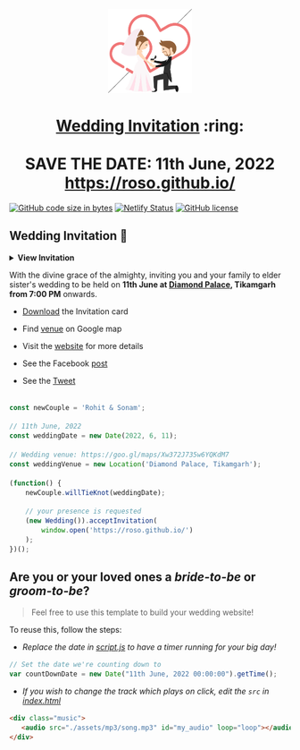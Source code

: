 
<p align="center"><a href="https://roso.github.io/"><img src="./assets/wedding.gif" width="150px" height="150px"/></a></p>
<h1 align="center"><a href="https://roso.github.io/">Wedding Invitation</a> :ring: <br> <br> SAVE THE DATE: 11th June, 2022 <br> <a href="https://roso.github.io/">https://roso.github.io/</a></h1>

[![GitHub code size in bytes](https://img.shields.io/github/languages/code-size/vinitshahdeo/Wedding-Invitation?logo=github)](https://roso.github.io/) [![Netlify Status](https://api.netlify.com/api/v1/badges/e945f101-f434-45e6-8c33-df855c6b2082/deploy-status)](https://app.netlify.com/sites/sonali/deploys) [![GitHub license](https://img.shields.io/github/license/vinitshahdeo/Wedding-Invitation?logo=github)](https://github.com/vinitshahdeo/Wedding-Invitation)

## Wedding Invitation :ring:

<details>
  <summary><strong>View Invitation</strong></summary>
  <a href="https://roso.github.io/"><img src="./assets/img/sonali.jpeg" /></a>
</details>

With the divine grace of the almighty,
inviting you and your family to elder sister's wedding to be held on **11th June at [Diamond Palace](https://goo.gl/maps/Xw372J735w6YQKdM7), Tikamgarh from 7:00 PM** onwards.

- [Download](https://github.com/vinitshahdeo/vinitshahdeo/raw/master/docs/Sonali%20%26%20Gagan.pdf) the Invitation card

- Find [venue](https://goo.gl/maps/Xw372J735w6YQKdM7) on Google map

- Visit the [website](https://roso.github.io/) for more details

- See the Facebook [post](https://www.facebook.com/vinit.shahdeo/posts/3521599654622390)

- See the [Tweet](https://twitter.com/Vinit_Shahdeo/status/1328570280705482752)

```js

const newCouple = 'Rohit & Sonam';

// 11th June, 2022
const weddingDate = new Date(2022, 6, 11);

// Wedding venue: https://goo.gl/maps/Xw372J735w6YQKdM7
const weddingVenue = new Location('Diamond Palace, Tikamgarh');

(function() {
    newCouple.willTieKnot(weddingDate);

    // your presence is requested
    (new Wedding()).acceptInvitation(
        window.open('https://roso.github.io/')
    );
})();


```

## Are you or your loved ones a *bride-to-be* or *groom-to-be*? 
> Feel free to use this template to build your wedding website!

To reuse this, follow the steps:

- *Replace the date in [script.js](https://github.com/vinitshahdeo/Wedding-Invitation/blob/master/js/script.js#L29) to have a timer running for your big day!*

```js
// Set the date we're counting down to
var countDownDate = new Date("11th June, 2022 00:00:00").getTime();
```

- *If you wish to change the track which plays on click, edit the `src` in [index.html](https://github.com/vinitshahdeo/Wedding-Invitation/blob/760c4aa437115fc365f5cb86a4b428b0e292b5ba/index.html#L69)*

```html
<div class="music">
   <audio src="./assets/mp3/song.mp3" id="my_audio" loop="loop"></audio> 
</div>
```
